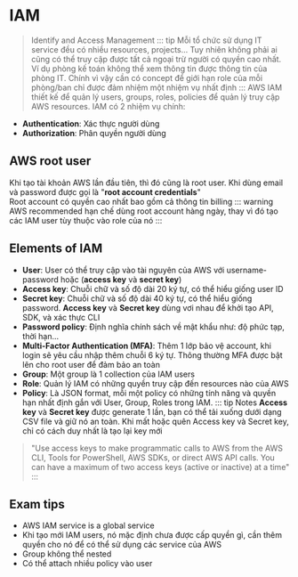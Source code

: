 # IAM
> Identify and Access Management
::: tip
Mỗi tổ chức sử dụng IT service đều có nhiều resources, projects... 
Tuy nhiên không phải ai cũng có thể truy cập được tất cả ngoại trừ người có quyền cao nhất.
Ví dụ phòng kế toán không thể xem thông tin được thông tin của phòng IT.
Chính vì vậy cần có concept để giới hạn role của mỗi phòng/ban chỉ được đảm nhiệm một nhiệm vụ nhất định
:::
AWS IAM thiết kế để quản lý users, groups, roles, policies để quản lý truy cập AWS resources. IAM có 2 nhiệm vụ chính:
  - **Authentication**: Xác thực người dùng
  - **Authorization**: Phân quyền người dùng

## AWS root user
Khi tạo tài khoản AWS lần đầu tiên, thì đó cũng là root user.
Khi dùng email và password được gọi là "**root account credentials**"\
Root account có quyền cao nhất bao gồm cả thông tin billing
::: warning
AWS recommended hạn chế dùng root account hàng ngày, thay vì đó tạo các IAM user tùy thuộc vào role của nó
:::

## Elements of IAM
  - **User**: User có thể truy cập vào tài nguyên của AWS với username-password hoặc (**access key** và **secret key**)
  - **Access key**: Chuỗi chữ và số độ dài 20 ký tự, có thể hiểu giống user ID
  - **Secret key**: Chuỗi chữ và số độ dài 40 ký tự, có thể hiểu giống password. **Access key** và **Secret key** dùng  vơi nhau để khởi tạo API, SDK, và xác thực CLI
  - **Password policy**: Định nghĩa chính sách về mật khẩu như: độ phức tạp, thời hạn...
  - **Multi-Factor Authentication (MFA)**: Thêm 1 lớp bảo vệ account, khi login sẽ yêu cầu nhập thêm chuỗi 6 ký tự. Thông thường MFA được bật lên cho root user để đảm bảo an toàn
  - **Group**: Một group là 1 collection của IAM users
  - **Role**: Quản lý IAM có những quyền truy cập đến resources nào của AWS
  - **Policy**: Là JSON format, mỗi một policy có những tính năng và quyền hạn nhất định gắn với User, Group, Roles trong IAM.
::: tip Notes
**Access key** và **Secret key** được generate 1 lần, bạn có thể tải xuống dưới dạng CSV file và giữ nó an toàn. Khi mất hoặc quên Access key và Secret key, chỉ có cách duy nhất là tạo lại key mới
>"Use access keys to make programmatic calls to AWS from the AWS CLI, Tools for PowerShell, AWS SDKs, or direct AWS API calls. You can have a maximum of two access keys (active or inactive) at a time"
:::

## Exam tips
  - AWS IAM service is a global service
  - Khi tạo mới IAM users, nó mặc định chưa được cấp quyền gì, cần thêm quyền cho nó để có thể sử dụng các service của AWS
  - Group không thể nested
  - Có thể attach nhiều policy vào user
